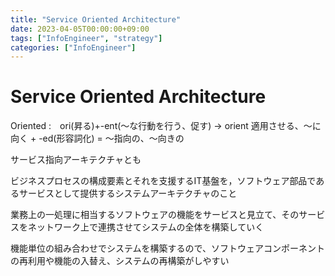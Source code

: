 ```yaml
---
title: "Service Oriented Architecture"
date: 2023-04-05T00:00:00+09:00
tags: ["InfoEngineer", "strategy"]
categories: ["InfoEngineer"]
---
```

# Service Oriented Architecture

Oriented :　ori(昇る)+-ent(～な行動を行う、促す) -> orient 適用させる、～に向く + -ed(形容詞化) = ～指向の、～向きの

サービス指向アーキテクチャとも

ビジネスプロセスの構成要素とそれを支援するIT基盤を，ソフトウェア部品であるサービスとして提供するシステムアーキテクチャのこと

業務上の一処理に相当するソフトウェアの機能をサービスと見立て、そのサービスをネットワーク上で連携させてシステムの全体を構築していく

機能単位の組み合わせでシステムを構築するので、ソフトウェアコンポーネントの再利用や機能の入替え、システムの再構築がしやすい